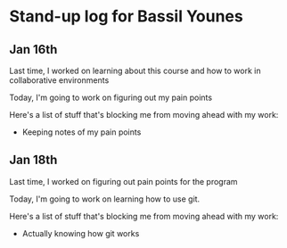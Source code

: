 # Stand-up log for Bassil Younes

## Jan 16th

Last time, I worked on learning about this course and how to work in collaborative environments 

Today, I'm going to work on figuring out my pain points

Here's a list of stuff that's blocking me from moving ahead with my work:

- Keeping notes of my pain points 

## Jan 18th

Last time, I worked on figuring out pain points for the program

Today, I'm going to work on learning how to use git.

Here's a list of stuff that's blocking me from moving ahead with my work:

- Actually knowing how git works
